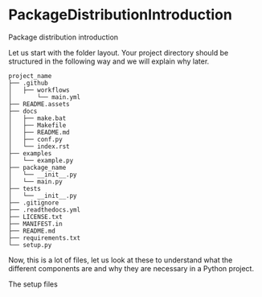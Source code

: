 # PackageDistributionIntroduction
Package distribution introduction

Let us start with the folder layout. Your project directory should be structured in the following way and we will explain why later.

```
project_name
├── .github
│   ├── workflows
│       └── main.yml
├── README.assets
├── docs
│   ├── make.bat
│   ├── Makefile
│   ├── README.md
│   ├── conf.py
│   └── index.rst
├── examples
│   └── example.py
├── package_name
│   └── __init__.py
│   └── main.py
├── tests
│   └── __init__.py
├── .gitignore
├── .readthedocs.yml
├── LICENSE.txt
├── MANIFEST.in
├── README.md
├── requirements.txt
└── setup.py
```

Now, this is a lot of files, let us look at these to understand what the different components are and why they are necessary in a Python project.

The setup files
